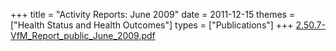 +++
title = "Activity Reports: June 2009"
date = 2011-12-15
themes = ["Health Status and Health Outcomes"]
types = ["Publications"]
+++
[2.50.7-VfM_Report_public_June_2009.pdf](/files/2.50.7-VfM_Report_public_June_2009.pdf)
